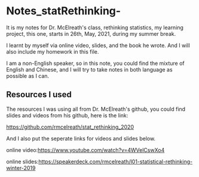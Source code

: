 # Notes_statRethinking-

It is my notes for Dr. McElreath's class, rethinking statistics, my learning project, this one, starts in 26th, May, 2021, during my summer break. 

I learnt by myself via online video, slides, and the book he wrote. And I will also include my homework in this file. 

I am a non-English speaker, so in this note, you could find the mixture of English and Chinese, and I will try to take notes in both language as possible as I can. 


## Resources I used

The resources I was using all from Dr. McElreath's github, you could find slides and videos from his github, here is the link:

https://github.com/rmcelreath/stat_rethinking_2020

And I also put the seperate links for videos and slides below. 

online video:https://www.youtube.com/watch?v=4WVelCswXo4

online slides:https://speakerdeck.com/rmcelreath/l01-statistical-rethinking-winter-2019
